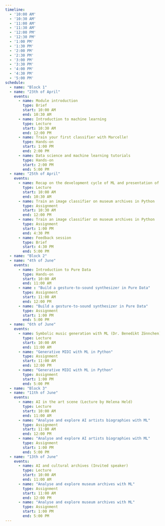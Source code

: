 ```yaml
---
timeline:
  - '10:00 AM'
  - '10:30 AM'
  - '11:00 AM'
  - '11:30 AM'
  - '12:00 PM'
  - '12:30 PM'
  - '1:00 PM'
  - '1:30 PM'
  - '2:00 PM'
  - '2:30 PM'
  - '3:00 PM'
  - '3:30 PM'
  - '4:00 PM'
  - '4:30 PM'
  - '5:00 PM'
schedule:
  - name: "Block 1"
  - name: "23th of April"
    events:
      - name: Module introduction
        type: Brief
        start: 10:00 AM
        end: 10:30 AM
      - name: Introduction to machine learning
        type: Lecture
        start: 10:30 AM
        end: 12:00 PM
      - name: Train your first classifier with Marcelle!
        type: Hands-on
        start: 1:00 PM
        end: 2:00 PM
      - name: Data science and machine learning tutorials
        type: Hands-on
        start: 2:00 PM
        end: 5:00 PM
  - name: "25th of April"
    events:
      - name: Recap on the development cycle of ML and presentation of the first assignment
        type: Lecture 
        start: 10:00 AM
        end: 10:30 AM
      - name: Train an image classifier on museum archives in Python
        type: Assignment
        start: 10:30 AM
        end: 12:00 PM
      - name: Train an image classifier on museum archives in Python
        type: Assignment
        start: 1:00 PM
        end: 4:30 PM
      - name: Feedback session
        type: Brief
        start: 4:30 PM
        end: 5:00 PM
  - name: "Block 2"
  - name: "4th of June"
    events:
      - name: Introduction to Pure Data
        type: Hands-on
        start: 10:00 AM
        end: 11:00 AM
      - name : "Build a gesture-to-sound synthesizer in Pure Data"
        type: Assignment
        start: 11:00 AM
        end: 12:00 PM
      - name: "Build a gesture-to-sound synthesizer in Pure Data"
        type: Assignment
        start: 1:00 PM
        end: 5:00 PM
  - name: "6th of June"
    events:
      - name: Symbolic music generation with ML (Dr. Benedikt Zönnchen)
        type: Lecture
        start: 10:00 AM
        end: 11:00 AM
      - name: "Generative MIDI with ML in Python"
        type: Assignment
        start: 11:00 AM
        end: 12:00 PM
      - name: "Generative MIDI with ML in Python"
        type: Assignment
        start: 1:00 PM
        end: 5:00 PM
  - name: "Block 3"
  - name: "11th of June"
    events:
      - name: AI in the art scene (Lecture by Helena Held)
        type: Lecture
        start: 10:00 AM
        end: 11:00 AM
      - name: "Analyse and explore AI artists biographies with ML"
        type: Assignment
        start: 11:00 AM
        end: 12:00 PM
      - name: "Analyse and explore AI artists biographies with ML"
        type: Assignment
        start: 1:00 PM
        end: 5:00 PM
  - name: "13th of June"
    events:
      - name: AI and cultural archives (Invited speaker)
        type: Lecture
        start: 10:00 AM
        end: 11:00 AM
      - name: "Analyse and explore museum archives with ML"
        type: Assignment
        start: 11:00 AM
        end: 12:00 PM
      - name: "Analyse and explore museum archives with ML"
        type: Assignment
        start: 1:00 PM
        end: 5:00 PM
---
```

